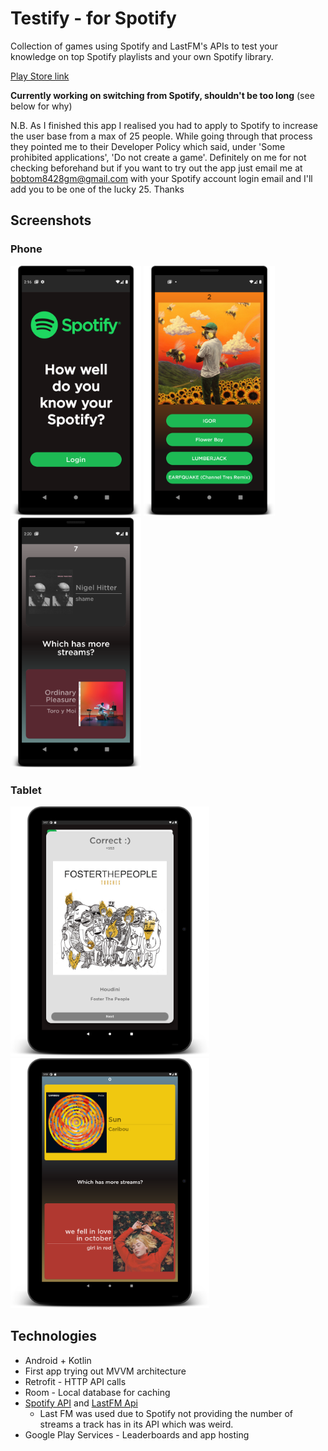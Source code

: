 # Testify - for Spotify
Collection of games using Spotify and LastFM's APIs to test your knowledge on top Spotify playlists and your own Spotify library.

[Play Store link](https://play.google.com/store/apps/details?id=com.tom.spotifygamev3)

**Currently working on switching from Spotify, shouldn't be too long** (see below for why)

N.B. As I finished this app I realised you had to apply to Spotify to increase the user base from a max of 25 people. While going through that process they pointed me to their Developer Policy which said, under 'Some prohibited applications', 'Do not create a game'. Definitely on me for not checking beforehand but if you want to try out the app just email me at bobtom8428gm@gmail.com with your Spotify account login email and I'll add you to be one of the lucky 25. Thanks

## Screenshots
### Phone

<p float = "left">
  <img src="screenshots/phone/login.png" height = 400>
  <img src="screenshots/phone/album_cover.png" height = 400>
  <img src="screenshots/phone/higher_lower.png" height = 400>
</p>

### Tablet

<p float = " left">
  <img src="screenshots/tablet/beat_intro10inch.png" height = 400>
  <img src="screenshots/tablet/higher_lower10inch.png" height = 400>
</p>

## Technologies
* Android + Kotlin
* First app trying out MVVM architecture
* Retrofit - HTTP API calls
* Room - Local database for caching
* [Spotify API](https://developer.spotify.com/discover/) and [LastFM Api](https://www.last.fm/api)
  * Last FM was used due to Spotify not providing the number of streams a track has in its API which was weird.
* Google Play Services - Leaderboards and app hosting
